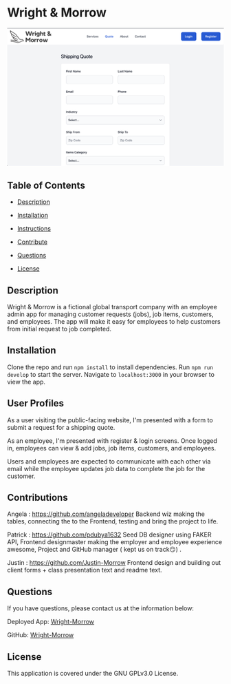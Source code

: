 # Wright & Morrow

![Thumbnail](img/wright-morrow.png)

## Table of Contents

- [Description](#Description)

- [Installation](#Installation)

- [Instructions](#Instructions)

- [Contribute](#Contribute)

- [Questions](#Questions)

- [License](#License)

## Description

Wright & Morrow is a fictional global transport company with an employee admin app for managing customer requests (jobs), job items, customers, and employees. The app will make it easy for employees to help customers from initial request to job completed.

## Installation

Clone the repo and run `npm install` to install dependencies. Run `npm run develop` to start the server. Navigate to `localhost:3000` in your browser to view the app.

## User Profiles

As a user visiting the public-facing website, I'm presented with a form to submit a request for a shipping quote.

As an employee, I'm presented with register & login screens. Once logged in, employees can view & add jobs, job items, customers, and employees.

Users and employees are expected to communicate with each other via email while the employee updates job data to complete the job for the customer.

## Contributions

Angela : https://github.com/angeladeveloper
Backend wiz making the tables, connecting the to the Frontend, testing and bring the project to life.

Patrick : https://github.com/pdubya1632
Seed DB designer using FAKER API, Frontend designmaster making the employer and employee experience awesome, Project and GitHub manager ( kept us on track😏) .

Justin : https://github.com/Justin-Morrow
Frontend design and building out client forms + class presentation text and readme text.

## Questions

If you have questions, please contact us at the information below:

Deployed App: [Wright-Morrow](https://wright-and-morrow.herokuapp.com/)

GitHub: [Wright-Morrow](https://github.com/pdubya1632/Wright-Morrow)

## License

This application is covered under the GNU GPLv3.0 License.
